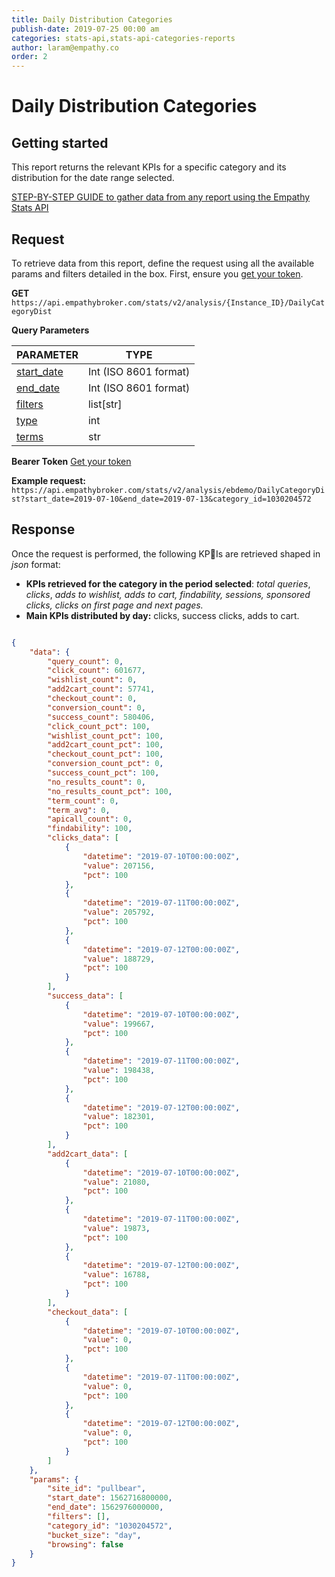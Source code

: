 ```yaml
---
title: Daily Distribution Categories
publish-date: 2019-07-25 00:00 am
categories: stats-api,stats-api-categories-reports
author: laram@empathy.co
order: 2
---
```


# Daily Distribution Categories

## Getting started
This report returns the relevant KPIs for a specific category and its distribution for the date range selected.

[STEP-BY-STEP GUIDE to gather data from any report using the Empathy Stats API](/api-reference/stats-api/)

## Request
To retrieve data from this report, define the request using all the available params and filters detailed in the box. 
First, ensure you [get your token](/api-reference/stats-api#stats-api-stepbystepguide).

**GET** `https://api.empathybroker.com/stats/v2/analysis/{Instance_ID}/DailyCategoryDist`

**Query Parameters**

| PARAMETER                                                                                                   | TYPE                  |
| ----------------------------------------------------------------------------------------------------------- | --------------------- |
| [start_date](/api-reference/stats-api/stats-api-query-parameters-glossary/#tagging-input-parameters-glossary-common) | Int (ISO 8601 format) |
| [end_date](/api-reference/stats-api/stats-api-query-parameters-glossary/#tagging-input-parameters-glossary-common)   | Int (ISO 8601 format) |
| [filters](/api-reference/stats-api/stats-api-query-parameters-glossary/#tagging-input-parameters-glossary-filters)   | list\[str]            |
| [type](/api-reference/stats-api/stats-api-query-parameters-glossary/#stats-report-specific-params)                   | int                   |
| [terms](/api-reference/stats-api/stats-api-query-parameters-glossary/#stats-report-specific-params)                  | str                   |

**Bearer Token** [Get your token](/api-reference/stats-api/#stats-api-stepbystepguide)

**Example request:** 
`https://api.empathybroker.com/stats/v2/analysis/ebdemo/DailyCategoryDist?start_date=2019-07-10&end_date=2019-07-13&category_id=1030204572`

## Response
Once the request is performed, the following KPIs are retrieved shaped in _json_ format:

* **KPIs retrieved for the category in the period selected**: _total_ _queries_, _clicks_, _adds to wishlist, adds to cart, findability, sessions, sponsored clicks, clicks on first page and next pages._
* **Main KPIs distributed by day:** clicks, success clicks, adds to cart.

```json

{
    "data": {
        "query_count": 0,
        "click_count": 601677,
        "wishlist_count": 0,
        "add2cart_count": 57741,
        "checkout_count": 0,
        "conversion_count": 0,
        "success_count": 580406,
        "click_count_pct": 100,
        "wishlist_count_pct": 100,
        "add2cart_count_pct": 100,
        "checkout_count_pct": 100,
        "conversion_count_pct": 0,
        "success_count_pct": 100,
        "no_results_count": 0,
        "no_results_count_pct": 100,
        "term_count": 0,
        "term_avg": 0,
        "apicall_count": 0,
        "findability": 100,
        "clicks_data": [
            {
                "datetime": "2019-07-10T00:00:00Z",
                "value": 207156,
                "pct": 100
            },
            {
                "datetime": "2019-07-11T00:00:00Z",
                "value": 205792,
                "pct": 100
            },
            {
                "datetime": "2019-07-12T00:00:00Z",
                "value": 188729,
                "pct": 100
            }
        ],
        "success_data": [
            {
                "datetime": "2019-07-10T00:00:00Z",
                "value": 199667,
                "pct": 100
            },
            {
                "datetime": "2019-07-11T00:00:00Z",
                "value": 198438,
                "pct": 100
            },
            {
                "datetime": "2019-07-12T00:00:00Z",
                "value": 182301,
                "pct": 100
            }
        ],
        "add2cart_data": [
            {
                "datetime": "2019-07-10T00:00:00Z",
                "value": 21080,
                "pct": 100
            },
            {
                "datetime": "2019-07-11T00:00:00Z",
                "value": 19873,
                "pct": 100
            },
            {
                "datetime": "2019-07-12T00:00:00Z",
                "value": 16788,
                "pct": 100
            }
        ],
        "checkout_data": [
            {
                "datetime": "2019-07-10T00:00:00Z",
                "value": 0,
                "pct": 100
            },
            {
                "datetime": "2019-07-11T00:00:00Z",
                "value": 0,
                "pct": 100
            },
            {
                "datetime": "2019-07-12T00:00:00Z",
                "value": 0,
                "pct": 100
            }
        ]
    },
    "params": {
        "site_id": "pullbear",
        "start_date": 1562716800000,
        "end_date": 1562976000000,
        "filters": [],
        "category_id": "1030204572",
        "bucket_size": "day",
        "browsing": false
    }
}

```

